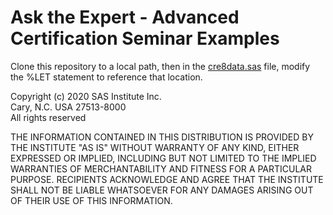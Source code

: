 # Ask the Expert - Advanced Certification Seminar Examples

Clone this repository to a local path, then in the [cre8data.sas](./cre8data.sas) file, modify the %LET statement to reference that location.

Copyright (c) 2020 SAS Institute Inc.
<br>Cary, N.C. USA 27513-8000
<br>All rights reserved

 THE INFORMATION CONTAINED IN THIS DISTRIBUTION IS PROVIDED BY THE INSTITUTE
 "AS IS" WITHOUT WARRANTY OF ANY KIND, EITHER EXPRESSED OR IMPLIED, INCLUDING
 BUT NOT LIMITED TO THE IMPLIED WARRANTIES OF MERCHANTABILITY AND FITNESS FOR
 A PARTICULAR PURPOSE.  RECIPIENTS ACKNOWLEDGE AND AGREE THAT THE INSTITUTE
 SHALL NOT BE LIABLE WHATSOEVER FOR ANY DAMAGES ARISING OUT OF THEIR USE OF
 THIS INFORMATION.
